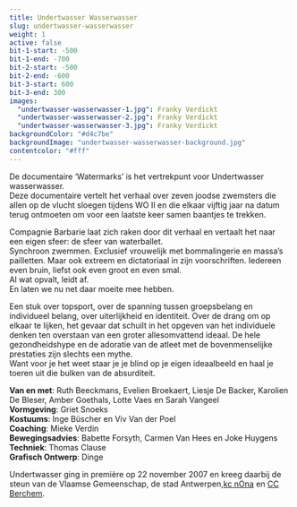 ```yaml
---
title: Undertwasser Wasserwasser
slug: undertwasser-wasserwasser
weight: 1
active: false
bit-1-start: -500
bit-1-end: -700
bit-2-start: -500
bit-2-end: -600
bit-3-start: 600
bit-3-end: 300
images:
  "undertwasser-wasserwasser-1.jpg": Franky Verdickt
  "undertwasser-wasserwasser-2.jpg": Franky Verdickt
  "undertwasser-wasserwasser-3.jpg": Franky Verdickt
backgroundColor: "#d4c7be"
backgroundImage: "undertwasser-wasserwasser-background.jpg"
contentcolor: "#fff"
---
```


<style>
  #background-bit-1 {
    width: 100%;
    height: 2000px;
    position: absolute;
    top: 0;
    background: url({{ .Site.BaseURL }}img/undertwasser-wasserwasser-bit-1.gif) no-repeat 0% 50%;
  }
  #background-bit-2 {
    width: 100%;
    height: 2000px;
    position: absolute;
    top: 30px;
    background: url({{ .Site.BaseURL }}img/undertwasser-wasserwasser-bit-2.gif) no-repeat 0% 50%;
  }
  #background-bit-3 {
    width: 100%;
    height: 667px;
    position: absolute;
    top: 100px;
    background: url({{ .Site.BaseURL }}img/undertwasser-wasserwasser-bit-3.png) no-repeat top right;
  }
</style>

De documentaire ‘Watermarks’ is het vertrekpunt voor Undertwasser wasserwasser.<br>
Deze documentaire vertelt het verhaal over zeven joodse zwemsters die allen op de vlucht sloegen tijdens WO II en die elkaar vijftig jaar na datum terug ontmoeten om voor een laatste keer samen baantjes te trekken.

Compagnie Barbarie laat zich raken door dit verhaal en vertaalt het naar een eigen sfeer: de sfeer van waterballet.<br>
Synchroon zwemmen. Exclusief vrouwelijk met bommalingerie en massa’s pailletten. Maar ook extreem en dictatoriaal in zijn voorschriften. Iedereen even bruin, liefst ook even groot en even smal.<br>
Al wat opvalt, leidt af.<br>
En laten we nu net daar moeite mee hebben.<br>

Een stuk over topsport, over de spanning tussen groepsbelang en individueel belang, over uiterlijkheid en identiteit.
Over de drang om op elkaar te lijken, het gevaar dat schuilt in het opgeven van het individuele denken ten overstaan van een groter allesomvattend ideaal.
De hele gezondheidshype en de adoratie van de atleet met de bovenmenselijke prestaties zijn slechts een mythe.<br>
Want voor je het weet staar je je blind op je eigen ideaalbeeld en haal je toeren uit die bulken van de absurditeit.

**Van en met**: Ruth Beeckmans, Evelien Broekaert, Liesje De Backer, Karolien De Bleser, Amber Goethals, Lotte Vaes en Sarah Vangeel<br>
**Vormgeving**: Griet Snoeks<br>
**Kostuums**: Inge Büscher en Viv Van der Poel<br>
**Coaching**: Mieke Verdin <br>
**Bewegingsadvies**: Babette Forsyth, Carmen Van Hees en Joke Huygens<br>
**Techniek**: Thomas Clause <br>
**Grafisch Ontwerp**: Dinge

Undertwasser ging in première op 22 november 2007 en kreeg daarbij de steun van de Vlaamse Gemeenschap, de stad Antwerpen,<a href="http:www.kcnona.be/">kc nOna</a> en <a href="http://www.ccberchem.be/">CC Berchem</a>.
